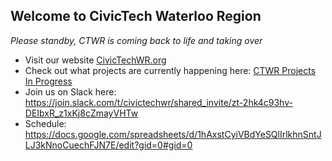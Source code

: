 ## Welcome to CivicTech Waterloo Region

*Please standby, CTWR is coming back to life and taking over*

- Visit our website [CivicTechWR.org](https://civictechwr.org/)
- Check out what projects are currently happening here: [CTWR Projects In Progress](https://github.com/orgs/CivicTechWR/projects/10/views/6?sliceBy%5Bvalue%5D=In+progress)
- Join us on Slack here: https://join.slack.com/t/civictechwr/shared_invite/zt-2hk4c93hv-DEIbxR_z1xKj8cZmayVHTw 
- Schedule: https://docs.google.com/spreadsheets/d/1hAxstCyiVBdYeSQlIrlkhnSntJLJ3kNnoCuechFJN7E/edit?gid=0#gid=0

